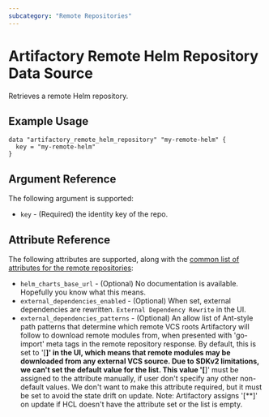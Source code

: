 ```yaml
---
subcategory: "Remote Repositories"
---
```

# Artifactory Remote Helm Repository Data Source

Retrieves a remote Helm repository.

## Example Usage

```hcl
data "artifactory_remote_helm_repository" "my-remote-helm" {
  key = "my-remote-helm"
}
```

## Argument Reference

The following argument is supported:

* `key` - (Required) the identity key of the repo.

## Attribute Reference

The following attributes are supported, along with the [common list of attributes for the remote repositories](remote.md):

* `helm_charts_base_url` - (Optional) No documentation is available. Hopefully you know what this means.
* `external_dependencies_enabled` - (Optional) When set, external dependencies are rewritten. `External Dependency Rewrite` in the UI.
* `external_dependencies_patterns` - (Optional) An allow list of Ant-style path patterns that determine which remote VCS roots Artifactory will follow to download remote modules from, when presented with 'go-import' meta tags in the remote repository response. By default, this is set to '[**]' in the UI, which means that remote modules may be downloaded from any external VCS source. Due to SDKv2 limitations, we can't set the default value for the list. This value '[**]' must be assigned to the attribute manually, if user don't specify any other non-default values. We don't want to make this attribute required, but it must be set to avoid the state drift on update. Note: Artifactory assigns '[**]' on update if HCL doesn't have the attribute set or the list is empty.